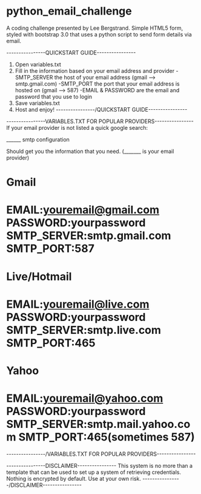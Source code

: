 # python_email_challenge
A coding challenge presented by Lee Bergstrand. Simple HTML5 form, styled with bootstrap 3.0 that uses a python script to send form details via email.

----------------QUICKSTART GUIDE----------------
1. Open variables.txt
2. Fill in the information based on your email address and provider
	-SMTP_SERVER the host of your email address (gmail --> smtp.gmail.com)
	-SMTP_PORT the port that your email address is hosted on (gmail --> 587)
	-EMAIL & PASSWORD are the email and password that you use to login
3. Save variables.txt
4. Host and enjoy!
----------------/QUICKSTART GUIDE----------------

----------------VARIABLES.TXT FOR POPULAR PROVIDERS----------------
If your email provider is not listed a quick google search:

______ smtp configuration 

Should get you the information that you need. (_______ is your email provider)

Gmail
====================================================================
EMAIL:youremail@gmail.com
PASSWORD:yourpassword
SMTP_SERVER:smtp.gmail.com
SMTP_PORT:587
====================================================================
Live/Hotmail
====================================================================
EMAIL:youremail@live.com
PASSWORD:yourpassword
SMTP_SERVER:smtp.live.com
SMTP_PORT:465
=====================================================================
Yahoo
=====================================================================
EMAIL:youremail@yahoo.com
PASSWORD:yourpassword
SMTP_SERVER:smtp.mail.yahoo.com
SMTP_PORT:465(sometimes 587)
======================================================================
----------------/VARIABLES.TXT FOR POPULAR PROVIDERS----------------

----------------DISCLAIMER----------------
This system is no more than a template that can be used to set up a system of retrieving credentials. Nothing is encrypted by default. Use at your own risk.
----------------/DISCLAIMER----------------














